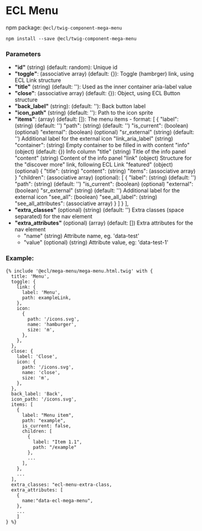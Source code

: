 # ECL Menu

npm package: `@ecl/twig-component-mega-menu`

```shell
npm install --save @ecl/twig-component-mega-menu
```

### Parameters

- **"id"** (string) (default: random): Unique id
- **"toggle"**: (associative array) (default: {}): Toggle (hambrger) link, using ECL Link structure
- **"title"** (string) (default: ''): Used as the inner container aria-label value
- **"close"**: (associative array) (default: {}): Object, using ECL Button structure
- **"back_label"** (string): (default: ''): Back button label
- **"icon_path"** (string) (default: ''): Path to the icon sprite
- **"items"**: (array) (default: []): The menu items - format: [
  {
  "label": (string) (default: '')
  "path": (string) (default: '')
  "is_current": (boolean) (optional)
  "external": (boolean) (optional)
  "sr_external" (string) (default: '') Additional label for the external icon
  "link_aria_label" (string)
  "container": (string) Empty container to be filled in with content
  "info" (object) (default: {}) Info column
  "title" (string) Title of the info panel
  "content" (string) Content of the info panel
  "link" (object) Structure for the "discover more" link, following ECL Link
  "featured" (object) (optional) {
  "title": (string)
  "content": (string)
  "items": (associative array)
  }
  "children": (associative array) (optional): [
  {
  "label": (string) (default: '')
  "path": (string) (default: '')
  "is_current": (boolean) (optional)
  "external": (boolean)
  "sr_external" (string) (default: '') Additional label for the external icon
  "see_all": (boolean)
  "see_all_label": (string)
  "see_all_attributes": (associative array)
  }
  ]
  }
  ],
- **"extra_classes"** (optional) (string) (default: '') Extra classes (space separated) for the nav element
- **"extra_attributes"** (optional) (array) (default: []) Extra attributes for the nav element
  - "name" (string) Attribute name, eg. 'data-test'
  - "value" (optional) (string) Attribute value, eg: 'data-test-1'

### Example:

<!-- prettier-ignore -->
```twig
{% include '@ecl/mega-menu/mega-menu.html.twig' with {
  title: 'Menu',
  toggle: {
    link: {
      label: 'Menu',
      path: exampleLink,
    },
    icon:
      {
        path: '/icons.svg',
        name: 'hamburger',
        size: 'm',
      },
    }, 
  },
  close: { 
    label: 'Close', 
    icon: { 
      path: '/icons.svg', 
      name: 'close', 
      size: 'm', 
    }, 
  }, 
  back_label: 'Back',
  icon_path: '/icons.svg',
  items: [
    {
      label: "Menu item",
      path: "example",
      is_current: false,
      children: [
        {
          label: "Item 1.1",
          path: "/example"
        },
        ...
      ],
    },
    ...
  ],
  extra_classes: "ecl-menu-extra-class,
  extra_attributes: [
    {
      name:"data-ecl-mega-menu",
    },
    ...
    ]
} %}
```
